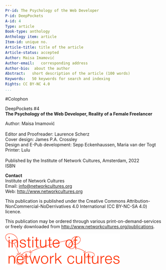 ```yaml
---
Pr-id: The Psychology of the Web Developer 
P-id: DeepPockets
A-id: 4
Type: article
Book-type: anthology
Anthology item: article
Item-id: unique no.
Article-title: title of the article
Article-status: accepted
Author: Maisa Imamović
Author-email:   corresponding address
Author-bio:  about the author
Abstract:   short description of the article (100 words)
Keywords:   50 keywords for search and indexing
Rights: CC BY-NC 4.0
...
```


#Colophon


DeepPockets #4
<br/>**The Psychology of the Web Developer, Reality of a Female Freelancer**

Author: Maisa Imamović
<br/>
<br/>Editor and Proofreader: Laurence Scherz
<br/>Cover design: James P.A. Crossley
<br/>Design and E-Pub development: Sepp Eckenhaussen, Maria van der Togt
<br/>Printer: Lulu 
<br/>
<br/>Published by the Institute of Network Cultures, Amsterdam, 2022
<br/>ISBN 

**Contact**
<br/>Institute of Network Cultures
<br/>Email: info@networkcultures.org
<br/>Web: http://www.networkcultures.org

This publication is published under the Creative Commons
Attribution-NonCommercial-NoDerrivatives 4.0 International (CC BY-NC-SA
4.0) licence.

This publication may be ordered through various print-on-demand-services
or freely downloaded from http://www.networkcultures.org/publications.

![](imgs/inclogo.png)